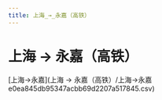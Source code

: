 ```yaml
---
title: 上海_→_永嘉（高铁）
---
```


# 上海 → 永嘉（高铁）

[上海→永嘉](上海 → 永嘉（高铁）/上海→永嘉 e0ea845db95347acbb69d2207a517845.csv)